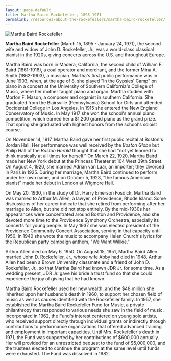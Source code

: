 ```yaml
---
layout: page-default
title: Martha Baird Rockefeller, 1895-1971
permalink: /resources/about-the-rockefellers/martha-baird-rockefeller/
---
```

<div class="bio-page-image"><img alt="Martha Baird Rockefeller" src="{{site.baseurl}}/assets/img/05_marthabairdrockefeller.png"/></div>

**Martha Baird Rockefeller** (March 15, 1895 - January 24, 1971), the second wife and widow of John D. Rockefeller, Jr., was a world-class classical pianist in the 1920s, giving concerts across the U.S. and throughout Europe.  

Martha Baird was born in Madera, California, the second child of William F. Baird (1861-1916), a coal operator and merchant, and the former Mina A. Smith (1862-1903), a musician. Martha's first public performance was in June 1903, when, at the age of 8, she played "In the Gypsies' Camp" on piano in a concert at the University of Southern California's College of Music, where her mother taught piano and organ. Martha studied with Morton F. Mason, a composer and organist in southern California. She graduated from the Blairsville (Pennsylvania) School for Girls and attended Occidental College in Los Angeles. In 1915 she entered the New England Conservatory of Music. In May 1917 she won the school's annual piano competition, which earned her a $1,200 grand piano as the grand prize. That spring she graduated with highest honors from the school's soloist course.  

On November 14, 1917, Martha Baird gave her first public recital at Boston's Jordan Hall. Her performance was well received by the _Boston Globe_ but Philip Hall of the _Boston Herald_ thought that she had "not yet learned to think musically at all times for herself." On March 22, 1920, Martha Baird made her New York debut at the Princess Theater at 104 West 39th Street. On August 4, 1920, she married Adrian van Laar, an importer; they divorced in Paris in 1925\. During her marriage, Martha Baird continued to perform under her own name, and on October 5, 1923, "the famous American pianist" made her debut in London at Wigmore Hall.  

On May 20, 1930, in the study of Dr. Harry Emerson Fosdick, Martha Baird was married to Arthur M. Allen, a lawyer, of Providence, Rhode Island. Some discussions of her career indicate that she retired from performing after her marriage to Allen, but she did not stop entirely. By the mid-1930s her appearances were concentrated around Boston and Providence, and she devoted more time to the Providence Symphony Orchestra, especially its concerts for young people. In May 1937 she was elected president of the Providence Community Concert Association, serving in that capacity until 1950\. In 1940 she wrote the music to accompany Helen Church's lyrics for the Republican party campaign anthem, "We Want Willkie."  

Arthur Allen died on May 6, 1950\. On August 15, 1951, Martha Baird Allen married John D. Rockefeller, Jr., whose wife Abby had died in 1948\. Arthur Allen had been a Brown University classmate and a friend of John D. Rockefeller, Jr., so that Martha Baird had known JDR Jr. for some time. As a wedding present, JDR Jr. gave his bride a trust fund so that she could experience the joy of giving that he had known.  

Martha Baird Rockefeller used her new wealth, and the $48 million she inherited upon her husband's death in 1960, to support her chosen field of music as well as causes identified with the Rockefeller family. In 1957, she established the Martha Baird Rockefeller Fund for Music, a private philanthropy that responded to various needs she saw in the field of music. Incorporated in 1962, the Fund's interest centered on young solo artists, who received support directly through individual grants or indirectly through contributions to performance organizations that offered advanced training and employment in important capacities. Until Mrs. Rockefeller's death in 1971, the Fund was supported by her contributions of $600,000 annually. Her will provided for an unrestricted bequest to the fund of $5,000,000, and the trustees elected to continue the program at the same level until funds were exhausted. The Fund was dissolved in 1982.

